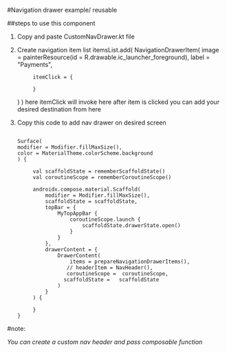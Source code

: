 #Navigation drawer example/ reusable

##steps to use this component
1. Copy and paste CustomNavDrawer.kt file 
2. Create navigation item list
itemsList.add(
     NavigationDrawerItem(
     image = painterResource(id = R.drawable.ic_launcher_foreground),
     label = "Payments",

            itemClick = {

            }
     )
     )
    here itemClick will invoke here after item is clicked you can add your desired destination from here
3. Copy this code to add nav drawer on desired screen


   ```
   
   Surface(
   modifier = Modifier.fillMaxSize(),
   color = MaterialTheme.colorScheme.background
   ) {

        val scaffoldState = rememberScaffoldState()
        val coroutineScope = rememberCoroutineScope()

        androidx.compose.material.Scaffold(
            modifier = Modifier.fillMaxSize(),
            scaffoldState = scaffoldState,
            topBar = {
                MyTopAppBar {
                    coroutineScope.launch {
                        scaffoldState.drawerState.open()
                    }
                }
            },
            drawerContent = {
                DrawerContent(
                    items = prepareNavigationDrawerItems(),
                   // headerItem = NavHeader(),
                   coroutineScope =  coroutineScope,
                  scaffoldState =   scaffoldState
                )
            }
        ) {

        }
   }
   ```


#note:

_You can create a custom nav header and pass composable function_

